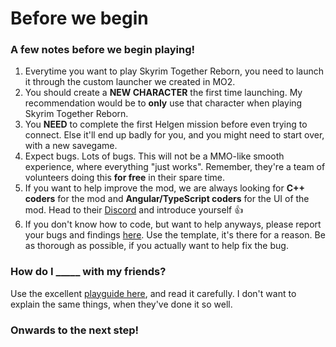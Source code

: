 # Before we begin

### A few notes before we begin playing!

1. Everytime you want to play Skyrim Together Reborn, you need to launch it through the custom launcher we created in MO2.
2. You should create a **NEW CHARACTER** the first time launching. My recommendation would be to **only** use that character when playing Skyrim Together Reborn.
3. You **NEED** to complete the first Helgen mission before even trying to connect. Else it'll end up badly for you, and you might need to start over, with a new savegame.
4. Expect bugs. Lots of bugs. This will not be a MMO-like smooth experience, where everything "just works". Remember, they're a team of volunteers doing this **for free** in their spare time.
5. If you want to help improve the mod, we are always looking for **C++ coders** for the mod and **Angular/TypeScript coders** for the UI of the mod. Head to their [Discord](https://discord.gg/skyrimtogether) and introduce yourself :thumbsup:
6. If you don't know how to code, but want to help anyways, please report your bugs and findings [here](https://github.com/tiltedphoques/bug-feature-reports/issues/new?assignees=\&labels=\&template=Bug\_report.md). Use the template, it's there for a reason. Be as thorough as possible, if you actually want to help fix the bug.

### How do I \_\_\_\_\_ with my friends?

Use the excellent [playguide here](https://wiki.tiltedphoques.com/tilted-online/general-information/playguide), and read it carefully. I don't want to explain the same things, when they've done it so well.

### Onwards to the next step!
